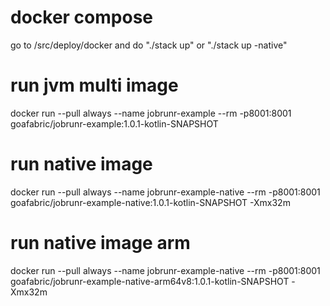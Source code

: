# docker compose
go to /src/deploy/docker and do "./stack up" or "./stack up -native"

# run jvm multi image
docker run --pull always --name jobrunr-example --rm -p8001:8001 goafabric/jobrunr-example:1.0.1-kotlin-SNAPSHOT

# run native image
docker run --pull always --name jobrunr-example-native --rm -p8001:8001 goafabric/jobrunr-example-native:1.0.1-kotlin-SNAPSHOT -Xmx32m

# run native image arm
docker run --pull always --name jobrunr-example-native --rm -p8001:8001 goafabric/jobrunr-example-native-arm64v8:1.0.1-kotlin-SNAPSHOT -Xmx32m
